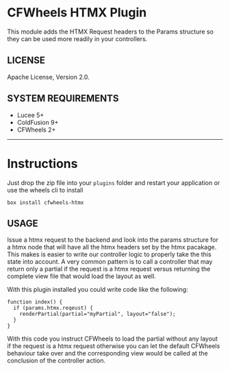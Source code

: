CFWheels HTMX Plugin
====================
This module adds the HTMX Request headers to the Params structure so they can be used more readily in your controllers.

## LICENSE
Apache License, Version 2.0.

## SYSTEM REQUIREMENTS
- Lucee 5+
- ColdFusion 9+
- CFWheels 2+

---

# Instructions
Just drop the zip file into your `plugins` folder and restart your application or use the wheels cli to install

`box install cfwheels-htmx`

## USAGE
Issue a htmx request to the backend and look into the params structure for a htmx node that will have all the htmx headers set by the htmx pacakage. This makes is easier to write our controller logic to properly take the this state into account. A very common pattern is to call a controller that may return only a partial if the request is a htmx request versus returning the complete view file that would load the layout as well.

With this plugin installed you could write code like the following:
```
function index() {
  if (params.htmx.reqeust) {
    renderPartial(partial="myPartial", layout="false");
  }
}
```
With this code you instruct CFWheels to load the partial without any layout if the request is a htmx request otherwise you can let the default CFWheels behaviour take over and the corresponding view would be called at the conclusion of the controller action. 